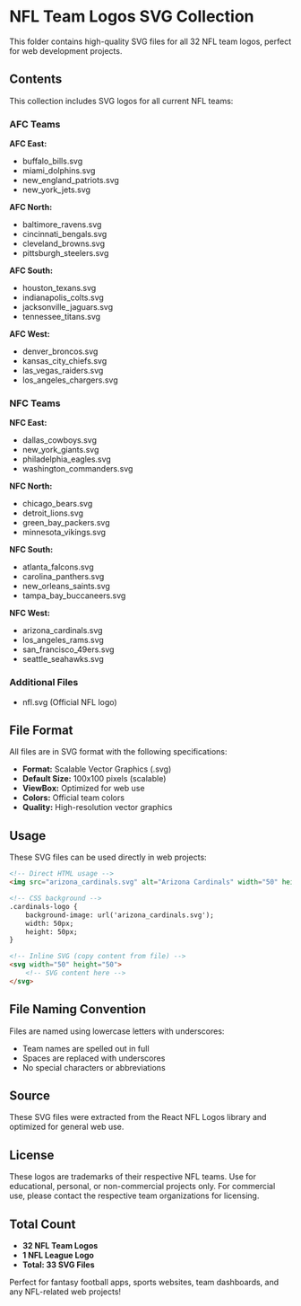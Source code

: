 # NFL Team Logos SVG Collection

This folder contains high-quality SVG files for all 32 NFL team logos, perfect for web development projects.

## Contents

This collection includes SVG logos for all current NFL teams:

### AFC Teams

**AFC East:**
- buffalo_bills.svg
- miami_dolphins.svg
- new_england_patriots.svg
- new_york_jets.svg

**AFC North:**
- baltimore_ravens.svg
- cincinnati_bengals.svg
- cleveland_browns.svg
- pittsburgh_steelers.svg

**AFC South:**
- houston_texans.svg
- indianapolis_colts.svg
- jacksonville_jaguars.svg
- tennessee_titans.svg

**AFC West:**
- denver_broncos.svg
- kansas_city_chiefs.svg
- las_vegas_raiders.svg
- los_angeles_chargers.svg

### NFC Teams

**NFC East:**
- dallas_cowboys.svg
- new_york_giants.svg
- philadelphia_eagles.svg
- washington_commanders.svg

**NFC North:**
- chicago_bears.svg
- detroit_lions.svg
- green_bay_packers.svg
- minnesota_vikings.svg

**NFC South:**
- atlanta_falcons.svg
- carolina_panthers.svg
- new_orleans_saints.svg
- tampa_bay_buccaneers.svg

**NFC West:**
- arizona_cardinals.svg
- los_angeles_rams.svg
- san_francisco_49ers.svg
- seattle_seahawks.svg

### Additional Files
- nfl.svg (Official NFL logo)

## File Format

All files are in SVG format with the following specifications:
- **Format:** Scalable Vector Graphics (.svg)
- **Default Size:** 100x100 pixels (scalable)
- **ViewBox:** Optimized for web use
- **Colors:** Official team colors
- **Quality:** High-resolution vector graphics

## Usage

These SVG files can be used directly in web projects:

```html
<!-- Direct HTML usage -->
<img src="arizona_cardinals.svg" alt="Arizona Cardinals" width="50" height="50">

<!-- CSS background -->
.cardinals-logo {
    background-image: url('arizona_cardinals.svg');
    width: 50px;
    height: 50px;
}

<!-- Inline SVG (copy content from file) -->
<svg width="50" height="50">
    <!-- SVG content here -->
</svg>
```

## File Naming Convention

Files are named using lowercase letters with underscores:
- Team names are spelled out in full
- Spaces are replaced with underscores
- No special characters or abbreviations

## Source

These SVG files were extracted from the React NFL Logos library and optimized for general web use.

## License

These logos are trademarks of their respective NFL teams. Use for educational, personal, or non-commercial projects only. For commercial use, please contact the respective team organizations for licensing.

## Total Count

- **32 NFL Team Logos**
- **1 NFL League Logo**
- **Total: 33 SVG Files**

Perfect for fantasy football apps, sports websites, team dashboards, and any NFL-related web projects!
